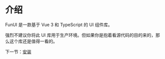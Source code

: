 # 介绍

FunUI 是一款基于 Vue 3 和 TypeScript 的 UI 组件库。


强烈不建议你将此 UI 库用于生产环境。但如果你是抱着看源代码的目的来的，那么这个库还是值得一看的。




下一节：[安装](#/doc/install)